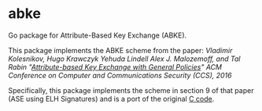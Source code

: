 # abke
Go package for Attribute-Based Key Exchange (ABKE).

This package implements the ABKE scheme from the paper:
*Vladimir Kolesnikov, Hugo Krawczyk Yehuda Lindell Alex J. Malozemoff, and Tal
Rabin "[Attribute-based Key Exchange with General Policies](https://eprint.iacr.org/2016/518.pdf)"
ACM Conference on Computer and Communications Security (CCS), 2016*

Specifically, this package implements the scheme in section 9 of that paper
(ASE using ELH Signatures) and is a port of the original [C
code](https://github.com/amaloz/abke).
